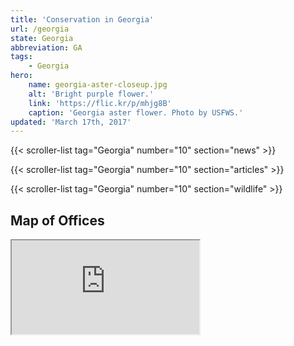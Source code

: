```yaml
---
title: 'Conservation in Georgia'
url: /georgia
state: Georgia
abbreviation: GA
tags:
    - Georgia
hero:
    name: georgia-aster-closeup.jpg
    alt: 'Bright purple flower.'
    link: 'https://flic.kr/p/mhjg8B'
    caption: 'Georgia aster flower. Photo by USFWS.'
updated: 'March 17th, 2017'
---
```


{{< scroller-list tag="Georgia" number="10" section="news" >}}

{{< scroller-list tag="Georgia" number="10" section="articles" >}}

{{< scroller-list tag="Georgia" number="10" section="wildlife" >}}

## Map of Offices
<iframe src="https://usfws.github.io/southeast-mega-map/?state=GA&scroll=false" class="state-map"></iframe>
